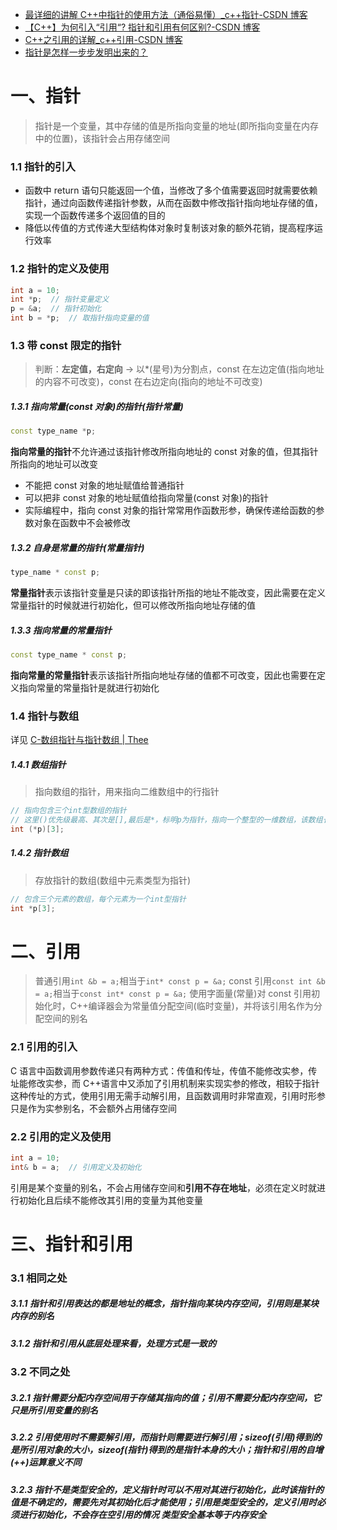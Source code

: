 - [最详细的讲解 C++中指针的使用方法（通俗易懂）\_c++指针-CSDN 博客](https://blog.csdn.net/galaxyrt/article/details/117253022)
- [【C++】为何引入“引用“? 指针和引用有何区别?-CSDN 博客](https://blog.csdn.net/LvzJason/article/details/122934509)
- [C++之引用的详解\_c++引用-CSDN 博客](https://blog.csdn.net/xiao__tian__/article/details/51814617)
- [指针是怎样一步步发明出来的？](https://mp.weixin.qq.com/s/wnHn3lX3mylAzJ-ChZUbpw)

# 一、指针

> 指针是一个变量，其中存储的值是所指向变量的地址(即所指向变量在内存中的位置)，该指针会占用存储空间

### 1.1 指针的引入

- 函数中 return 语句只能返回一个值，当修改了多个值需要返回时就需要依赖指针，通过向函数传递指针参数，从而在函数中修改指针指向地址存储的值，实现一个函数传递多个返回值的目的
- 降低以传值的方式传递大型结构体对象时复制该对象的额外花销，提高程序运行效率

### 1.2 指针的定义及使用

```cpp
int a = 10;
int *p;  // 指针变量定义
p = &a;  // 指针初始化
int b = *p;  // 取指针指向变量的值
```

### 1.3 带 const 限定的指针

> 判断：**左定值，右定向** -> 以\*(星号)为分割点，const 在左边定值(指向地址的内容不可改变)，const 在右边定向(指向的地址不可改变)

##### 1.3.1 指向常量(const 对象)的指针(指针常量)

```cpp
const type_name *p;
```

**指向常量的指针**不允许通过该指针修改所指向地址的 const 对象的值，但其指针所指向的地址可以改变

- 不能把 const 对象的地址赋值给普通指针
- 可以把非 const 对象的地址赋值给指向常量(const 对象)的指针
- 实际编程中，指向 const 对象的指针常常用作函数形参，确保传递给函数的参数对象在函数中不会被修改

##### 1.3.2 自身是常量的指针(常量指针)

```cpp
type_name * const p;
```

**常量指针**表示该指针变量是只读的即该指针所指的地址不能改变，因此需要在定义常量指针的时候就进行初始化，但可以修改所指向地址存储的值

##### 1.3.3 指向常量的常量指针

```cpp
const type_name * const p;
```

**指向常量的常量指针**表示该指针所指向地址存储的值都不可改变，因此也需要在定义指向常量的常量指针是就进行初始化

### 1.4 指针与数组

详见 [C-数组指针与指针数组 | Thee](https://theelyj.com/2022/11/13/C-%E6%95%B0%E7%BB%84%E6%8C%87%E9%92%88%E4%B8%8E%E6%8C%87%E9%92%88%E6%95%B0%E7%BB%84/)

##### 1.4.1 数组指针

> 指向数组的指针，用来指向二维数组中的行指针

```cpp
// 指向包含三个int型数组的指针
// 这里()优先级最高、其次是[],最后是*，标明p为指针，指向一个整型的一维数组，该数组长度为3
int (*p)[3];
```

##### 1.4.2 指针数组

> 存放指针的数组(数组中元素类型为指针)

```cpp
// 包含三个元素的数组，每个元素为一个int型指针
int *p[3];
```

# 二、引用

> 普通引用`int &b = a;`相当于`int* const p = &a;`
> const 引用`const int &b = a;`相当于`const int* const p = &a;`
> 使用字面量(常量)对 const 引用初始化时，C++编译器会为常量值分配空间(临时变量)，并将该引用名作为分配空间的别名

### 2.1 引用的引入

C 语言中函数调用参数传递只有两种方式：传值和传址，传值不能修改实参，传址能修改实参，而 C++语言中又添加了引用机制来实现实参的修改，相较于指针这种传址的方式，使用引用无需手动解引用，且函数调用时非常直观，引用时形参只是作为实参别名，不会额外占用储存空间

### 2.2 引用的定义及使用

```cpp
int a = 10;
int& b = a;  // 引用定义及初始化
```

引用是某个变量的别名，不会占用储存空间和**引用不存在地址**，必须在定义时就进行初始化且后续不能修改其引用的变量为其他变量

# 三、指针和引用

### 3.1 相同之处

##### 3.1.1 指针和引用表达的都是地址的概念，指针指向某块内存空间，引用则是某块内存的别名

##### 3.1.2 指针和引用从底层处理来看，处理方式是一致的

### 3.2 不同之处

##### 3.2.1 指针需要分配内存空间用于存储其指向的值；引用不需要分配内存空间，它只是所引用变量的别名

##### 3.2.2 引用使用时不需要解引用，而指针则需要进行解引用；sizeof(引用)得到的是所引用对象的大小，sizeof(指针)得到的是指针本身的大小；指针和引用的自增(++)运算意义不同

##### 3.2.3 指针不是类型安全的，定义指针时可以不用对其进行初始化，此时该指针的值是不确定的，需要先对其初始化后才能使用；引用是类型安全的，定义引用时必须进行初始化，不会存在空引用的情况 **类型安全基本等于内存安全**
